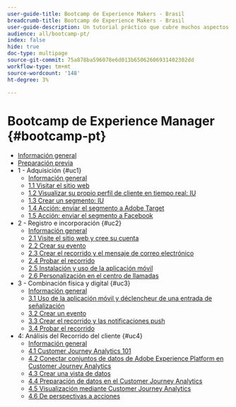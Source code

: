 ```yaml
---
user-guide-title: Bootcamp de Experience Makers - Brasil
breadcrumb-title: Bootcamp de Experience Makers - Brasil
user-guide-description: Un tutorial práctico que cubre muchos aspectos de Adobe Experience Platform.
audience: all/bootcamp-pt/
index: false
hide: true
doc-type: multipage
source-git-commit: 75a878ba596078e6d013b65062606931402302dd
workflow-type: tm+mt
source-wordcount: '148'
ht-degree: 3%

---
```



# Bootcamp de Experience Manager {#bootcamp-pt}

+ [Información general](/help/bootcamp-pt/overview.md)
+ [Preparación previa](/help/bootcamp-pt/prework.md)
+ 1 - Adquisición {#uc1}
   + [Información general](/help/bootcamp-pt/uc/uc1/uc1.md)
   + [1.1 Visitar el sitio web](/help/bootcamp-pt/uc/uc1/ex1.md)
   + [1.2 Visualizar su propio perfil de cliente en tiempo real: IU](/help/bootcamp-pt/uc/uc1/ex2.md)
   + [1.3 Crear un segmento: IU](/help/bootcamp-pt/uc/uc1/ex3.md)
   + [1.4 Acción: enviar el segmento a Adobe Target](/help/bootcamp-pt/uc/uc1/ex4.md)
   + [1.5 Acción: enviar el segmento a Facebook](/help/bootcamp-pt/uc/uc1/ex5.md)
+ 2 - Registro e incorporación {#uc2}
   + [Información general](/help/bootcamp-pt/uc/uc2/uc2.md)
   + [2.1 Visite el sitio web y cree su cuenta](/help/bootcamp-pt/uc/uc2/ex1.md)
   + [2.2 Crear su evento](/help/bootcamp-pt/uc/uc2/ex2.md)
   + [2.3 Crear el recorrido y el mensaje de correo electrónico](/help/bootcamp-pt/uc/uc2/ex3.md)
   + [2.4 Probar el recorrido](/help/bootcamp-pt/uc/uc2/ex4.md)
   + [2.5 Instalación y uso de la aplicación móvil](/help/bootcamp-pt/uc/uc2/ex5.md)
   + [2.6 Personalización en el centro de llamadas](/help/bootcamp-pt/uc/uc2/ex6.md)
+ 3 - Combinación física y digital {#uc3}
   + [Información general](/help/bootcamp-pt/uc/uc3/uc3.md)
   + [3.1 Uso de la aplicación móvil y déclencheur de una entrada de señalización](/help/bootcamp-pt/uc/uc3/ex1.md)
   + [3.2 Crear un evento](/help/bootcamp-pt/uc/uc3/ex2.md)
   + [3.3 Crear el recorrido y las notificaciones push](/help/bootcamp-pt/uc/uc3/ex3.md)
   + [3.4 Probar el recorrido](/help/bootcamp-pt/uc/uc3/ex4.md)
+ 4: Análisis del Recorrido del cliente {#uc4}
   + [Información general](/help/bootcamp-pt/uc/uc4/uc4.md)
   + [4.1 Customer Journey Analytics 101](/help/bootcamp-pt/uc/uc4/ex1.md)
   + [4.2 Conectar conjuntos de datos de Adobe Experience Platform en Customer Journey Analytics](/help/bootcamp-pt/uc/uc4/ex2.md)
   + [4.3 Crear una vista de datos](/help/bootcamp-pt/uc/uc4/ex3.md)
   + [4.4 Preparación de datos en el Customer Journey Analytics](/help/bootcamp-pt/uc/uc4/ex4.md)
   + [4.5 Visualización mediante Customer Journey Analytics](/help/bootcamp-pt/uc/uc4/ex5.md)
   + [4.6 De perspectivas a acciones](/help/bootcamp-pt/uc/uc4/ex6.md)